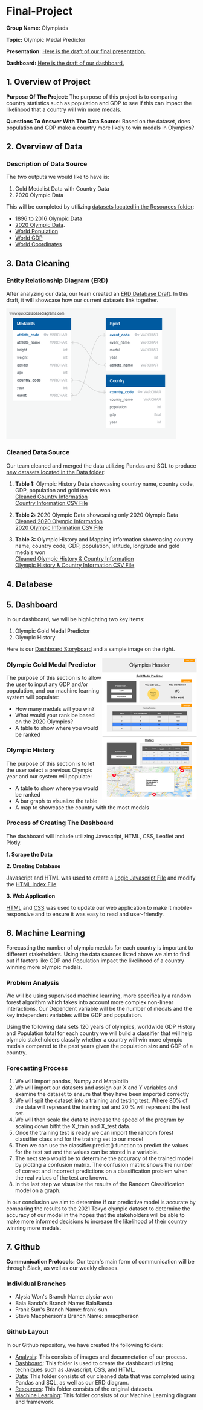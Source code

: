 # Final-Project

**Group Name:** Olympiads

**Topic:** Olympic Medal Predictor 

**Presentation:** <a href="https://docs.google.com/presentation/d/11bAJcIVT26343fWd_sayFOkF_LyOCVCvcwEMoAe4qWE/edit#slide=id.g93969108f1_2_103">Here is the draft of our final presentation.</a>

**Dashboard:** <a href="https://alysiawon.github.io/Final-Project/Dashboard/index.html">Here is the draft of our dashboard.</a>

## 1. Overview of Project 

**Purpose Of The Project:** The purpose of this project is to comparing country statistics such as population and GDP to see if this can impact the likelihood that a country will win more medals. 

**Questions To Answer With The Data Source:** Based on the dataset, does population and GDP make a country more likely to win medals in Olympics?

## 2. Overview of Data

### Description of Data Source
The two outputs we would like to have is:
1. Gold Medalist Data with Country Data 
2. 2020 Olympic Data

This will be completed by utilizing <a href="Resources">datasets located in the Resources folder</a>:
- <a href="Resources/120 Years Of Olympic Data">1896 to 2016 Olympic Data</a>
- <a href="Resources/2021 Olympics">2020 Olympic Data</a>.
- <a href="Resources/World Population">World Population</a>
- <a href="Resources/World GDP">World GDP</a>
- <a href="Resources/World Coordinates">World Coordinates</a>

## 3. Data Cleaning

### Entity Relationship Diagram (ERD)
After analyzing our data, our team created an <a href="Database/ERD.png">ERD Database Draft</a>. In this draft, it will showcase how our current datasets link together.

<img src="Database/ERD.png" width="450">

### Cleaned Data Source
Our team cleaned and merged the data utilizing Pandas and SQL to produce <a href="Data">new datasets located in the Data folder</a>:
1. **Table 1:** Olympic History Data showcasing country name, country code, GDP, population and gold medals won
<br><a href="Data/country.ipynb">Cleaned Country Information</a>
<br><a href="Data/country.csv">Country Information CSV File</a>

2. **Table 2:** 2020 Olympic Data showcasing only 2020 Olympic Data
<br><a href="Data/cleaned_data.ipynb">Cleaned 2020 Olympic Information</a>
<br><a href="Data/Athlete+GDP&Population.csv">2020 Olympic Information CSV File</a>

3. **Table 3:** Olympic History and Mapping information showcasing country name, country code, GDP, population, latitude, longitude and gold medals won
<br><a href="Data/medals.ipynb">Cleaned Olympic History & Country Information</a>
<br><a href="Data/medals.csv">Olympic History & Country Information CSV File</a>

## 4. Database

## 5. Dashboard

In our dashboard, we will be highlighting two key items:
1. Olympic Gold Medal Predictor
2. Olympic History

Here is our <a href="https://docs.google.com/presentation/d/1xsYqW0NIX3Om_aYEWKTWvCO6CjRhGKa_lj4cfL7tMfA/edit?usp=sharing">Dashboard Storyboard</a> and a sample image on the right.

<img align="right" src="Analysis/dashboard.png" width="250">

### Olympic Gold Medal Predictor

The purpose of this section is to allow the user to input any GDP and/or population, and our machine learning system will populate:
- How many medals will you win?
- What would your rank be based on the 2020 Olympics?
- A table to show where you would be ranked

### Olympic History

The purpose of this section is to let the user select a previous Olympic year and our system will populate:
- A table to show where you would be ranked
- A bar graph to visualize the table
- A map to showcase the country with the most medals

### Process of Creating The Dashboard

The dashboard will include utilizing Javascript, HTML, CSS, Leaflet and Plotly. 

**1. Scrape the Data**

**2. Creating Database**

Javascript and HTML was used to create a <a href="Dashboard/static/logic.js">Logic Javascript File</a> and modify the <a href="Dashboard/index.html">HTML Index File</a>. 

**3. Web Application**

<a href="Dashboard/index.html">HTML</a> and <a href="Dashboard/static/styles.css">CSS</a> was used to update our web application to make it mobile-responsive and to ensure it was easy to read and user-friendly.

## 6. Machine Learning 

Forecasting the number of olympic medals for each country  is important to different stakeholders. Using the data sources listed above we aim to find out if  factors like GDP and Population impact the likelihood of a country winning more olympic medals.

### Problem Analysis
We will be using supervised machine learning, more specifically a random forest algorithm which takes into account more complex non-linear interactions. Our Dependent variable will be the number of medals and the key independent variables will be GDP and population.

Using the following data sets 120 years of olympics, worldwide GDP History and Population total for each country we will build a classifier that will help olympic stakeholders  classify whether a country will win more olympic medals compared to the past years given the population size and GDP of a country.

### Forecasting Process
1. We will import pandas, Numpy and Matplotlib
2. We will import our datasets and assign our X and Y variables and examine the dataset to ensure that they have been imported correctly
3. We will spit the dataset into a training and testing test. Where 80% of the data will represent the training set and 20 % will represent the test set.
4. We will then scale the data to increase the speed of the program by scaling down bitht the X_train and X_test data.
5. Once the training test is ready we can import the random forest classifier class and for the training set to our model
6. Then we can use the classifier.predict() function to predict the values for the test set and the values can be stored in a variable. 
7. The next step would be to determine the accuracy of the trained model by plotting a confusion matrix. The confusion matrix shows the number of correct and incorrect predictions on a classification problem when the real values of the test are known.
8. In the last step we visualize the results of the Random Classification model on a graph.

In our conclusion we aim to determine if our predictive model is accurate by comparing the results to the 2021 Tokyo olympic dataset to determine the accuracy of our model in the hopes that the stakeholders will be able to make more informed decisions to increase the likelihood of their country winning more medals.


## 7. Github

**Communication Protocols:** Our team's main form of communication will be through Slack, as well as our weekly classes.

### Individual Branches
- Alysia Won's Branch Name: alysia-won
- Bala Banda's Branch Name: BalaBanda
- Frank Sun's Branch Name: frank-sun
- Steve Macpherson's Branch Name: smacpherson

### Github Layout
In our Github repository, we have created the following folders:
- <a href="Analysis">Analysis</a>: This consists of images and documnetation of our process. 
- <a href="Dashboard">Dashboard</a>: This folder is used to create the dashboard utilizing techniques such as Javascript, CSS, and HTML.
- <a href="Data">Data</a>: This folder consists of our cleaned data that was completed using Pandas and SQL, as well as our ERD diagram.
- <a href="Resources">Resources</a>: This folder consists of the original datasets.
- <a href="Machine Learning">Machine Learning</a>: This folder consists of our Machine Learning diagram and framework.

